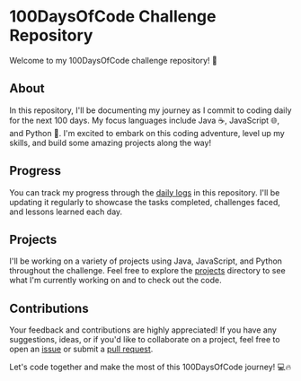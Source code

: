 # 100DaysOfCode Challenge Repository

Welcome to my 100DaysOfCode challenge repository! 🚀

## About

In this repository, I'll be documenting my journey as I commit to coding daily for the next 100 days. My focus languages include Java ☕️, JavaScript 🌐, and Python 🐍. I'm excited to embark on this coding adventure, level up my skills, and build some amazing projects along the way!

## Progress

You can track my progress through the [daily logs](daily_logs.md) in this repository. I'll be updating it regularly to showcase the tasks completed, challenges faced, and lessons learned each day.

## Projects

I'll be working on a variety of projects using Java, JavaScript, and Python throughout the challenge. Feel free to explore the [projects](projects) directory to see what I'm currently working on and to check out the code.

## Contributions

Your feedback and contributions are highly appreciated! If you have any suggestions, ideas, or if you'd like to collaborate on a project, feel free to open an [issue](issues) or submit a [pull request](pulls).

Let's code together and make the most of this 100DaysOfCode journey! 💻🔥
